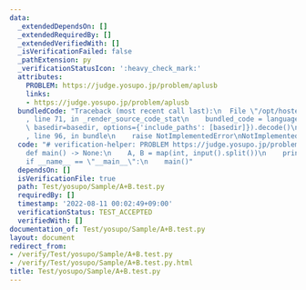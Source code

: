 ```yaml
---
data:
  _extendedDependsOn: []
  _extendedRequiredBy: []
  _extendedVerifiedWith: []
  _isVerificationFailed: false
  _pathExtension: py
  _verificationStatusIcon: ':heavy_check_mark:'
  attributes:
    PROBLEM: https://judge.yosupo.jp/problem/aplusb
    links:
    - https://judge.yosupo.jp/problem/aplusb
  bundledCode: "Traceback (most recent call last):\n  File \"/opt/hostedtoolcache/Python/3.10.6/x64/lib/python3.10/site-packages/onlinejudge_verify/documentation/build.py\"\
    , line 71, in _render_source_code_stat\n    bundled_code = language.bundle(stat.path,\
    \ basedir=basedir, options={'include_paths': [basedir]}).decode()\n  File \"/opt/hostedtoolcache/Python/3.10.6/x64/lib/python3.10/site-packages/onlinejudge_verify/languages/python.py\"\
    , line 96, in bundle\n    raise NotImplementedError\nNotImplementedError\n"
  code: "# verification-helper: PROBLEM https://judge.yosupo.jp/problem/aplusb\n\n\
    def main() -> None:\n    A, B = map(int, input().split())\n    print(A + B)\n\n\
    if __name__ == \"__main__\":\n    main()"
  dependsOn: []
  isVerificationFile: true
  path: Test/yosupo/Sample/A+B.test.py
  requiredBy: []
  timestamp: '2022-08-11 00:02:49+09:00'
  verificationStatus: TEST_ACCEPTED
  verifiedWith: []
documentation_of: Test/yosupo/Sample/A+B.test.py
layout: document
redirect_from:
- /verify/Test/yosupo/Sample/A+B.test.py
- /verify/Test/yosupo/Sample/A+B.test.py.html
title: Test/yosupo/Sample/A+B.test.py
---
```

